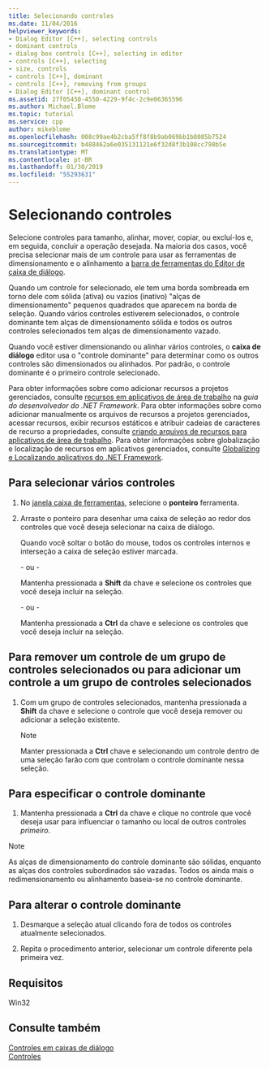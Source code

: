 ```yaml
---
title: Selecionando controles
ms.date: 11/04/2016
helpviewer_keywords:
- Dialog Editor [C++], selecting controls
- dominant controls
- dialog box controls [C++], selecting in editor
- controls [C++], selecting
- size, controls
- controls [C++], dominant
- controls [C++], removing from groups
- Dialog Editor [C++], dominant control
ms.assetid: 27f05450-4550-4229-9f4c-2c9e06365596
ms.author: Michael.Blome
ms.topic: tutorial
ms.service: cpp
author: mikeblome
ms.openlocfilehash: 008c99ae4b2cba5ff8f8b9ab069bb1b8085b7524
ms.sourcegitcommit: b488462a6e035131121e6f32d8f3b108cc798b5e
ms.translationtype: MT
ms.contentlocale: pt-BR
ms.lasthandoff: 01/30/2019
ms.locfileid: "55293631"
---
```

# <a name="selecting-controls"></a>Selecionando controles

Selecione controles para tamanho, alinhar, mover, copiar, ou excluí-los e, em seguida, concluir a operação desejada. Na maioria dos casos, você precisa selecionar mais de um controle para usar as ferramentas de dimensionamento e o alinhamento a [barra de ferramentas do Editor de caixa de diálogo](../windows/showing-or-hiding-the-dialog-editor-toolbar.md).

Quando um controle for selecionado, ele tem uma borda sombreada em torno dele com sólida (ativa) ou vazios (inativo) "alças de dimensionamento" pequenos quadrados que aparecem na borda de seleção. Quando vários controles estiverem selecionados, o controle dominante tem alças de dimensionamento sólida e todos os outros controles selecionados tem alças de dimensionamento vazado.

Quando você estiver dimensionando ou alinhar vários controles, o **caixa de diálogo** editor usa o "controle dominante" para determinar como os outros controles são dimensionados ou alinhados. Por padrão, o controle dominante é o primeiro controle selecionado.

Para obter informações sobre como adicionar recursos a projetos gerenciados, consulte [recursos em aplicativos de área de trabalho](/dotnet/framework/resources/index) na *guia do desenvolvedor do .NET Framework*. Para obter informações sobre como adicionar manualmente os arquivos de recursos a projetos gerenciados, acessar recursos, exibir recursos estáticos e atribuir cadeias de caracteres de recurso a propriedades, consulte [criando arquivos de recursos para aplicativos de área de trabalho](/dotnet/framework/resources/creating-resource-files-for-desktop-apps). Para obter informações sobre globalização e localização de recursos em aplicativos gerenciados, consulte [Globalizing e Localizando aplicativos do .NET Framework](/dotnet/standard/globalization-localization/index).

## <a name="to-select-multiple-controls"></a>Para selecionar vários controles

1. No [janela caixa de ferramentas](/visualstudio/ide/reference/toolbox), selecione o **ponteiro** ferramenta.

1. Arraste o ponteiro para desenhar uma caixa de seleção ao redor dos controles que você deseja selecionar na caixa de diálogo.

   Quando você soltar o botão do mouse, todos os controles internos e interseção a caixa de seleção estiver marcada.

   \- ou -

   Mantenha pressionada a **Shift** da chave e selecione os controles que você deseja incluir na seleção.

   \- ou -

   Mantenha pressionada a **Ctrl** da chave e selecione os controles que você deseja incluir na seleção.

## <a name="to-remove-a-control-from-a-group-of-selected-controls-or-to-add-a-control-to-a-group-of-selected-controls"></a>Para remover um controle de um grupo de controles selecionados ou para adicionar um controle a um grupo de controles selecionados

1. Com um grupo de controles selecionados, mantenha pressionada a **Shift** da chave e selecione o controle que você deseja remover ou adicionar a seleção existente.

   > [!NOTE]
   > Manter pressionada a **Ctrl** chave e selecionando um controle dentro de uma seleção farão com que controlam o controle dominante nessa seleção.

## <a name="to-specify-the-dominant-control"></a>Para especificar o controle dominante

1. Mantenha pressionada a **Ctrl** da chave e clique no controle que você deseja usar para influenciar o tamanho ou local de outros controles *primeiro*.

> [!NOTE]
> As alças de dimensionamento do controle dominante são sólidas, enquanto as alças dos controles subordinados são vazadas. Todos os ainda mais o redimensionamento ou alinhamento baseia-se no controle dominante.

## <a name="to-change-the-dominant-control"></a>Para alterar o controle dominante

1. Desmarque a seleção atual clicando fora de todos os controles atualmente selecionados.

1. Repita o procedimento anterior, selecionar um controle diferente pela primeira vez.

## <a name="requirements"></a>Requisitos

Win32

## <a name="see-also"></a>Consulte também

[Controles em caixas de diálogo](../windows/controls-in-dialog-boxes.md)<br/>
[Controles](../mfc/controls-mfc.md)